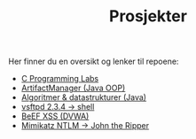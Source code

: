 ﻿---
layout: single
title: "Prosjekter"
---

Her finner du en oversikt og lenker til repoene:
- [C Programming Labs](https://github.com/Masoudikamal/c-programming-labs)
- [ArtifactManager (Java OOP)](https://github.com/Masoudikamal/ArtifactManager)
- [Algoritmer & datastrukturer (Java)](https://github.com/Masoudikamal/algorithms-and-datastructures)
- [vsftpd 2.3.4 → shell](https://github.com/Masoudikamal/vsftpd-234-backdoor-lab)
- [BeEF XSS (DVWA)](https://github.com/Masoudikamal/beef-xss-dvwa-lab)
- [Mimikatz NTLM → John the Ripper](https://github.com/Masoudikamal/mimikatz-ntlm-crack-lab)
